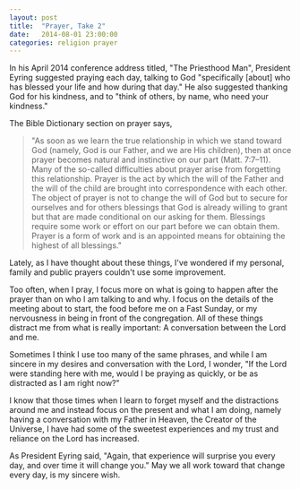 ```yaml
---
layout: post
title:  "Prayer, Take 2"
date:   2014-08-01 23:00:00
categories: religion prayer
---
```

In his April 2014 conference address titled, "The Priesthood Man", President Eyring suggested praying each day, talking to God "specifically [about] who has blessed your life and how during that day." He also suggested thanking God for his kindness, and to "think of others, by name, who need your kindness."

The Bible Dictionary section on prayer says,

> "As soon as we learn the true relationship in which we stand toward God (namely, God is our Father, and we are His children), then at once prayer becomes natural and instinctive on our part (Matt. 7:7–11). Many of the so-called difficulties about prayer arise from forgetting this relationship. Prayer is the act by which the will of the Father and the will of the child are brought into correspondence with each other. The object of prayer is not to change the will of God but to secure for ourselves and for others blessings that God is already willing to grant but that are made conditional on our asking for them. Blessings require some work or effort on our part before we can obtain them. Prayer is a form of work and is an appointed means for obtaining the highest of all blessings."

Lately, as I have thought about these things, I've wondered if my personal, family and public prayers couldn't use some improvement.

Too often, when I pray, I focus more on what is going to happen after the prayer than on who I am talking to and why. I focus on the details of the meeting about to start, the food before me on a Fast Sunday, or my nervousness in being in front of the congregation. All of these things distract me from what is really important: A conversation between the Lord and me.

Sometimes I think I use too many of the same phrases, and while I am sincere in my desires and conversation with the Lord, I wonder, "If the Lord were standing here with me, would I be praying as quickly, or be as distracted as I am right now?"

I know that those times when I learn to forget myself and the distractions around me and instead focus on the present and what I am doing, namely having a conversation with my Father in Heaven, the Creator of the Universe, I have had some of the sweetest experiences and my trust and reliance on the Lord has increased.

As President Eyring said, "Again, that experience will surprise you every day, and over time it will change you." May we all work toward that change every day, is my sincere wish.



